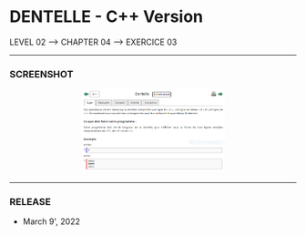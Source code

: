 # DENTELLE - C++ Version
LEVEL 02 --> CHAPTER 04 --> EXERCICE 03

---
### **SCREENSHOT**

<div align="center">
    <img
        src="https://github.com/Ayckinn/CPP/blob/main/FRANCE_IOI/LEVEL_02/Chapter_04/03_dentelle/todo.png"
        alt="DEMO"
        style="width:50%">
</div>

---
### **RELEASE**

- March 9', 2022